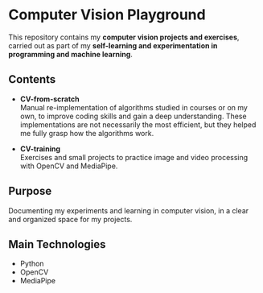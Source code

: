 # Computer Vision Playground

This repository contains my **computer vision projects and exercises**, carried out as part of my **self-learning and experimentation in programming and machine learning**.

## Contents

- **CV-from-scratch**  
  Manual re-implementation of algorithms studied in courses or on my own, to improve coding skills and gain a deep understanding. These implementations are not necessarily the most efficient, but they helped me fully grasp how the algorithms work.

- **CV-training**  
  Exercises and small projects to practice image and video processing with OpenCV and MediaPipe.

## Purpose

Documenting my experiments and learning in computer vision, in a clear and organized space for my projects.

## Main Technologies

- Python  
- OpenCV  
- MediaPipe
